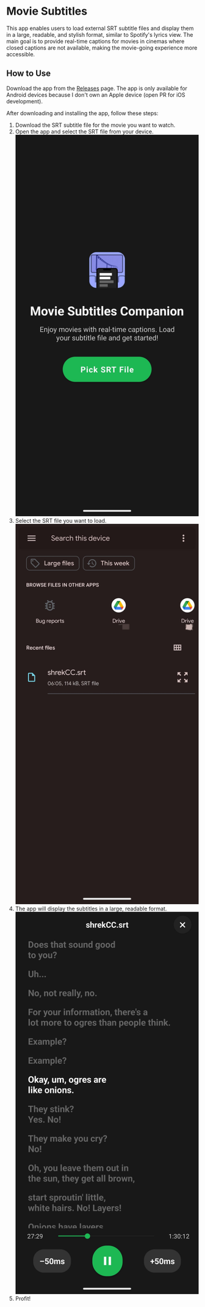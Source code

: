 # Movie Subtitles

This app enables users to load external SRT subtitle files and display them in a large, readable, and stylish format, similar to Spotify's lyrics view. The main goal is to provide real-time captions for movies in cinemas where closed captions are not available, making the movie-going experience more accessible.

## How to Use

Download the app from the [Releases](https://github.com/shasherazi/movieSubs/releases/tag/v1.0.0) page. The app is only available for Android devices because I don't own an Apple device (open PR for iOS development).

After downloading and installing the app, follow these steps:

1. Download the SRT subtitle file for the movie you want to watch.
2. Open the app and select the SRT file from your device.
![Select SRT File](./1.jpg)
3. Select the SRT file you want to load.
![Select SRT File](./2.jpg)
4. The app will display the subtitles in a large, readable format.
![Subtitles Display](./3.jpg)
5. Profit!
